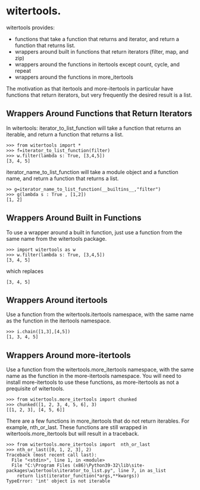 # witertools.

witertools provides:
- functions that take a function that returns and iterator, and return a function that returns list.  
- wrappers around built in functions that return iterators (filter, map, and zip)
- wrappers around the functions in itertools except count, cycle, and repeat
- wrappers around the functions in more_itertools 

The motivation as that itertools and more-itertools in particular have functions that return iterators, but very frequently 
the desired result is a list.  

## Wrappers Around Functions that Return Iterators
In witertools:
iterator_to_list_function will take a function that returns an iterable, and return a function that returns a list.

```
>>> from witertools import *
>>> f=iterator_to_list_function(filter)
>>> w.filter(lambda s: True, [3,4,5])     
[3, 4, 5]
```

iterator_name_to_list_function will take a module object and a function name, and return a function that returns a list.
```
>> g=iterator_name_to_list_function(__builtins__,"filter") 
>>> g(lambda s : True , [1,2]) 
[1, 2]
```

## Wrappers Around Built in Functions
To use a wrapper around a built in function, just use a function from the same name from the 
witertools package.
```
>>> import witertools as w 
>>> w.filter(lambda s: True, [3,4,5])
[3, 4, 5]
```

which replaces

```>>> list(filter(lambda s: True, [3,4,5]))
[3, 4, 5]
```

## Wrappers Around itertools 

Use a function from the witertools.itertools namespace, with the same name as the function in the itertools namespace.

```>>> import witertools.itertools as i      
>>> i.chain([1,3],[4,5])
[1, 3, 4, 5]
```

## Wrappers Around more-itertools

 Use a function from the witertools.more_itertools namespace, with the same name as the function in the more-itertools namespace.  You will need to install more-itertools to use these functions, as more-itertools as not a prequisite of witertools.

```
>>> from witertools.more_itertools import chunked
>>> chunked([1, 2, 3, 4, 5, 6], 3)
[[1, 2, 3], [4, 5, 6]]
```

There are a few functions in more_itertools that do not return iterables.  For example, nth_or_last.
These functions are still wrapped in witertools.more_itertools but will result in a traceback.

```
>>> from witertools.more_itertools import  nth_or_last
>>> nth_or_last([0, 1, 2, 3], 2)
Traceback (most recent call last):
  File "<stdin>", line 1, in <module>
  File "C:\Program Files (x86)\Python39-32\lib\site-packages\witertools\iterator_to_list.py", line 7, in as_list
    return list(iterator_function(*args,**kwargs))
TypeError: 'int' object is not iterable
```

